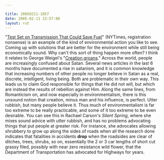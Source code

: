 ```yaml
---

title: 20050211-1057
date: 2005-02-11 15:57:00
layout: rut
---
```


"<a href="http://www.nytimes.com/2005/02/10/business/10auto.html?ex=1265864400&en=31fc593620f00192&ei=5088&partner=rssnyt">Test
Set on Transmission That Could Save Fuel</a>" (NYTimes, registration
nonsense) is an example of the kind of environmental action you like
to see.  Coming up with solutions that are better for the environment
while still being economically sound.  Why can't this sort of
thing happen more often?  I think it relates to George Weigel's "<a href="http://www.archden.org/dcr/news.php?e=116&s=3&a=2678">Creation
groans</a>."  Across the world, people are increasingly confused
about Satan.  Several news articles in the last 6 months have
documented a rise in satanism, and it is common knowledge that
increasing numbers of other people no longer believe in Satan as a
real, discrete, intelligent, living being.  Both are problematic in
their own way.  This leads us to claim God responsible for things
that He did not will, but which are instead the results of rebellion
against Him.  Along the same lines, from Romanticism on, and now
especially in environmentalism, there is this unsound notion that
creation, minus man and his influence, is perfect.  Utter rubbish,
but many people believe it.  Thus much of environmentalism is far
too extreme to be really practicable, and some of it too extreme to
be even desirable.  You can see this in Rachael Carson's <em>Silent
Spring</em>, where she mixes sound advice with utter rubbish, and
has no problems advocating things that put people at greater risk.
For instance, she advocates allowing shrubbery to grow up along the
sides of roads when all the research done indicates that fatalities
in accidents <strong>drop</strong> when the roadsides are clear of
ditches, trees, shrubs, so on, essentially the 2 or 3 car lengths
of short cut grassy filed, possibly with near zero resistance wild
flower, that the Department of Transportation has advocated for
Highways for years.

